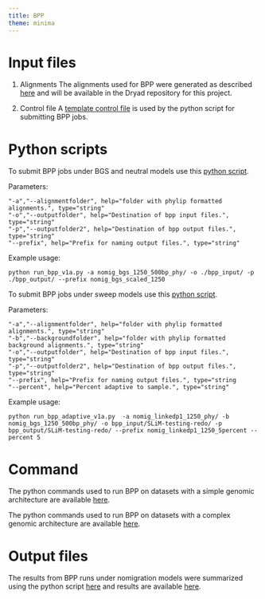 ```yaml
---
title: BPP
theme: minima
---
```


# Input files

1. Alignments 
    The alignments used for BPP were generated as described [here](https://github.com/meganlsmith/selectionandmigration/blob/main/docs/alignments.md) and will be available in the Dryad repository for this project.

2. Control file
    A [template control file](https://github.com/meganlsmith/selectionandmigration/blob/main/scripts/bpp/A00_variable.bpp.ctl) is used by the python script for submitting BPP jobs.


# Python scripts


To submit BPP jobs under BGS and neutral models use this [python script](https://github.com/meganlsmith/selectionandmigration/blob/main/scripts/python/bpp/run_bpp_v1a.py).

Parameters:
```
"-a","--alignmentfolder", help="folder with phylip formatted alignments.", type="string"
"-o","--outputfolder", help="Destination of bpp input files.", type="string"
"-p","--outputfolder2", help="Destination of bpp output files.", type="string"
"--prefix", help="Prefix for naming output files.", type="string"
```

Example usage:  
```
python run_bpp_v1a.py -a nomig_bgs_1250_500bp_phy/ -o ./bpp_input/ -p ./bpp_output/ --prefix nomig_bgs_scaled_1250
```

To submit BPP jobs under sweep models use this [python script](https://github.com/meganlsmith/selectionandmigration/blob/main/scripts/python/bpp/run_bpp_adaptive_v1a.py).

Parameters:
```
"-a","--alignmentfolder", help="folder with phylip formatted alignments.", type="string"
"-b","--backgroundfolder", help="folder with phylip formatted background alignments.", type="string"
"-o","--outputfolder", help="Destination of bpp input files.", type="string"
"-p","--outputfolder2", help="Destination of bpp output files.", type="string"
"--prefix", help="Prefix for naming output files.", type="string
"--percent", help="Percent adaptive to sample.", type="string"
```

Example usage:  
```
python run_bpp_adaptive_v1a.py  -a nomig_linkedp1_1250_phy/ -b nomig_bgs_1250_500bp_phy/ -o bpp_input/SLiM-testing-redo/ -p bpp_output/SLiM-testing-redo/ --prefix nomig_linkedp1_1250_5percent --percent 5
```

# Command

The python commands used to run BPP on datasets with a simple genomic architecture are available [here](https://github.com/meganlsmith/selectionandmigration/blob/main/scripts/bpp/simple_bpp.sh).

The python commands used to run BPP on datasets with a complex genomic architecture are available [here](https://github.com/meganlsmith/selectionandmigration/blob/main/scripts/bpp/complex_bpp.sh).

# Output files

The results from BPP runs under nomigration models were summarized using the python script [here](https://github.com/meganlsmith/selectionandmigration/blob/main/scripts/python/bpp/process_results.py) and results are available [here](https://github.com/meganlsmith/selectionandmigration/blob/main/results/bpp/all_results.csv).

